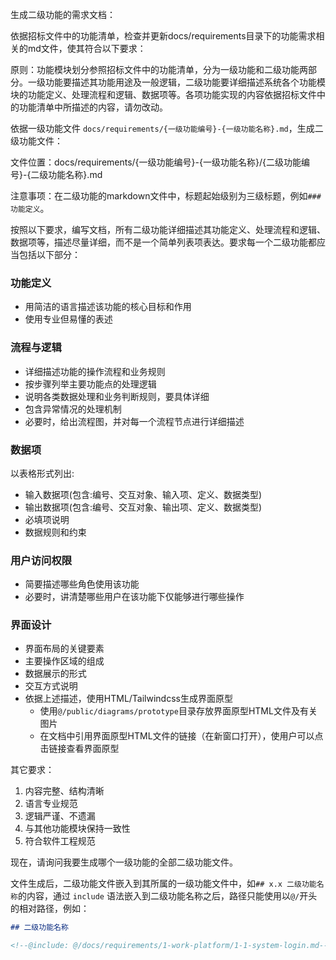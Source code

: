 生成二级功能的需求文档：

依据招标文件中的功能清单，检查并更新docs/requirements目录下的功能需求相关的md文件，使其符合以下要求：

原则：功能模块划分参照招标文件中的功能清单，分为一级功能和二级功能两部分。一级功能要描述其功能用途及一般逻辑，二级功能要详细描述系统各个功能模块的功能定义、处理流程和逻辑、数据项等。各项功能实现的内容依据招标文件中的功能清单中所描述的内容，请勿改动。

依据一级功能文件 `docs/requirements/{一级功能编号}-{一级功能名称}.md`，生成二级功能文件：

文件位置：docs/requirements/{一级功能编号}-{一级功能名称}/{二级功能编号}-{二级功能名称}.md

注意事项：在二级功能的markdown文件中，标题起始级别为三级标题，例如`### 功能定义`。

按照以下要求，编写文档，所有二级功能详细描述其功能定义、处理流程和逻辑、数据项等，描述尽量详细，而不是一个简单列表项表达。要求每一个二级功能都应当包括以下部分：

### 功能定义
- 用简洁的语言描述该功能的核心目标和作用
- 使用专业但易懂的表述

### 流程与逻辑
- 详细描述功能的操作流程和业务规则
- 按步骤列举主要功能点的处理逻辑
- 说明各类数据处理和业务判断规则，要具体详细
- 包含异常情况的处理机制
- 必要时，给出流程图，并对每一个流程节点进行详细描述

### 数据项
以表格形式列出:
- 输入数据项(包含:编号、交互对象、输入项、定义、数据类型)
- 输出数据项(包含:编号、交互对象、输出项、定义、数据类型)
- 必填项说明
- 数据规则和约束

### 用户访问权限
- 简要描述哪些角色使用该功能
- 必要时，讲清楚哪些用户在该功能下仅能够进行哪些操作

### 界面设计
- 界面布局的关键要素
- 主要操作区域的组成
- 数据展示的形式
- 交互方式说明
- 依据上述描述，使用HTML/Tailwindcss生成界面原型
  - 使用`@/public/diagrams/prototype`目录存放界面原型HTML文件及有关图片
  - 在文档中引用界面原型HTML文件的链接（在新窗口打开），使用户可以点击链接查看界面原型

其它要求：
1. 内容完整、结构清晰
2. 语言专业规范
3. 逻辑严谨、不遗漏
4. 与其他功能模块保持一致性
5. 符合软件工程规范

现在，请询问我要生成哪个一级功能的全部二级功能文件。

文件生成后，二级功能文件嵌入到其所属的一级功能文件中，如`## x.x 二级功能名称`的内容，通过 `include` 语法嵌入到二级功能名称之后，路径只能使用以`@/`开头的相对路径，例如：

```md
## 二级功能名称

<!--@include: @/docs/requirements/1-work-platform/1-1-system-login.md-->
```
